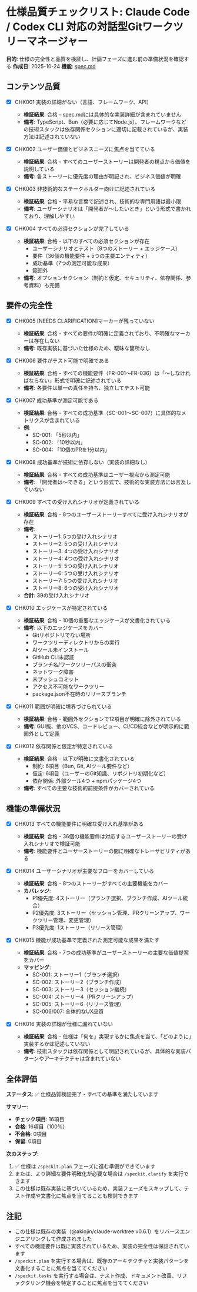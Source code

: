 # 仕様品質チェックリスト: Claude Code / Codex CLI 対応の対話型Gitワークツリーマネージャー

**目的**: 仕様の完全性と品質を検証し、計画フェーズに進む前の準備状況を確認する
**作成日**: 2025-10-24
**機能**: [spec.md](../spec.md)

## コンテンツ品質

- [x] CHK001 実装の詳細がない（言語、フレームワーク、API）
  - **検証結果**: 合格 - spec.mdには具体的な実装詳細が含まれていません
  - **備考**: TypeScript、Bun（必要に応じてNode.js）、フレームワークなどの技術スタックは依存関係セクションに適切に記載されているが、実装方法は記述されていない

- [x] CHK002 ユーザー価値とビジネスニーズに焦点を当てている
  - **検証結果**: 合格 - すべてのユーザーストーリーは開発者の視点から価値を説明している
  - **備考**: 各ストーリーに優先度の理由が明記され、ビジネス価値が明確

- [x] CHK003 非技術的なステークホルダー向けに記述されている
  - **検証結果**: 合格 - 平易な言葉で記述され、技術的な専門用語は最小限
  - **備考**: ユーザーシナリオは「開発者が〜したいとき」という形式で書かれており、理解しやすい

- [x] CHK004 すべての必須セクションが完了している
  - **検証結果**: 合格 - 以下のすべての必須セクションが存在
    - ユーザーシナリオとテスト（8つのストーリー + エッジケース）
    - 要件（36個の機能要件 + 5つの主要エンティティ）
    - 成功基準（7つの測定可能な成果）
    - 範囲外
  - **備考**: オプションセクション（制約と仮定、セキュリティ、依存関係、参考資料）も完備

## 要件の完全性

- [x] CHK005 [NEEDS CLARIFICATION]マーカーが残っていない
  - **検証結果**: 合格 - すべての要件が明確に定義されており、不明確なマーカーは存在しない
  - **備考**: 既存実装に基づいた仕様のため、曖昧な箇所なし

- [x] CHK006 要件がテスト可能で明確である
  - **検証結果**: 合格 - すべての機能要件（FR-001〜FR-036）は「〜しなければならない」形式で明確に記述されている
  - **備考**: 各要件は単一の責任を持ち、独立してテスト可能

- [x] CHK007 成功基準が測定可能である
  - **検証結果**: 合格 - すべての成功基準（SC-001〜SC-007）に具体的なメトリクスが含まれている
  - **例**:
    - SC-001: 「5秒以内」
    - SC-002: 「10秒以内」
    - SC-004: 「10個のPRを1分以内」

- [x] CHK008 成功基準が技術に依存しない（実装の詳細なし）
  - **検証結果**: 合格 - すべての成功基準はユーザー視点から測定可能
  - **備考**: 「開発者は〜できる」という形式で、技術的な実装方法には言及していない

- [x] CHK009 すべての受け入れシナリオが定義されている
  - **検証結果**: 合格 - 8つのユーザーストーリーすべてに受け入れシナリオが存在
  - **備考**:
    - ストーリー1: 5つの受け入れシナリオ
    - ストーリー2: 5つの受け入れシナリオ
    - ストーリー3: 4つの受け入れシナリオ
    - ストーリー4: 4つの受け入れシナリオ
    - ストーリー5: 5つの受け入れシナリオ
    - ストーリー6: 5つの受け入れシナリオ
    - ストーリー7: 5つの受け入れシナリオ
    - ストーリー8: 6つの受け入れシナリオ
  - **合計**: 39の受け入れシナリオ

- [x] CHK010 エッジケースが特定されている
  - **検証結果**: 合格 - 10個の重要なエッジケースが文書化されている
  - **備考**: 以下のエッジケースをカバー
    - Gitリポジトリでない場所
    - ワークツリーディレクトリからの実行
    - AIツール未インストール
    - GitHub CLI未認証
    - ブランチ名/ワークツリーパスの衝突
    - ネットワーク障害
    - 未プッシュコミット
    - アクセス不可能なワークツリー
    - package.json不在時のリリースブランチ

- [x] CHK011 範囲が明確に境界づけられている
  - **検証結果**: 合格 - 範囲外セクションで12項目が明確に除外されている
  - **備考**: GUI版、他のVCS、コードレビュー、CI/CD統合などが明示的に範囲外として定義

- [x] CHK012 依存関係と仮定が特定されている
  - **検証結果**: 合格 - 以下が明確に文書化されている
    - 制約: 6項目（Bun, Git, AIツール要件など）
    - 仮定: 6項目（ユーザーのGit知識、リポジトリ初期化など）
    - 依存関係: 外部ツール4つ + npmパッケージ4つ
  - **備考**: すべての主要な技術的前提条件がカバーされている

## 機能の準備状況

- [x] CHK013 すべての機能要件に明確な受け入れ基準がある
  - **検証結果**: 合格 - 36個の機能要件は対応するユーザーストーリーの受け入れシナリオで検証可能
  - **備考**: 機能要件とユーザーストーリーの間に明確なトレーサビリティがある

- [x] CHK014 ユーザーシナリオが主要なフローをカバーしている
  - **検証結果**: 合格 - 8つのストーリーがすべての主要機能をカバー
  - **カバレッジ**:
    - P1優先度: 4ストーリー（ブランチ選択、ブランチ作成、AIツール統合）
    - P2優先度: 3ストーリー（セッション管理、PRクリーンアップ、ワークツリー管理、変更管理）
    - P3優先度: 1ストーリー（リリース管理）

- [x] CHK015 機能が成功基準で定義された測定可能な成果を満たす
  - **検証結果**: 合格 - 7つの成功基準がユーザーストーリーの主要な価値提案をカバー
  - **マッピング**:
    - SC-001: ストーリー1（ブランチ選択）
    - SC-002: ストーリー2（ブランチ作成）
    - SC-003: ストーリー3（セッション継続）
    - SC-004: ストーリー4（PRクリーンアップ）
    - SC-005: ストーリー6（リリース管理）
    - SC-006/007: 全体的なUX品質

- [x] CHK016 実装の詳細が仕様に漏れていない
  - **検証結果**: 合格 - 仕様は「何を」実現するかに焦点を当て、「どのように」実装するかは記述していない
  - **備考**: 技術スタックは依存関係として明記されているが、具体的な実装パターンやアーキテクチャは含まれていない

## 全体評価

**ステータス**: ✅ 仕様品質検証完了 - すべての基準を満たしています

**サマリー**:
- **チェック項目**: 16項目
- **合格**: 16項目（100%）
- **不合格**: 0項目
- **保留**: 0項目

**次のステップ**:
1. ✅ 仕様は `/speckit.plan` フェーズに進む準備ができています
2. または、より詳細な要件明確化が必要な場合は `/speckit.clarify` を実行できます
3. この仕様は既存実装に基づいているため、実装フェーズをスキップして、テスト作成や文書化に焦点を当てることも検討できます

## 注記

- この仕様は既存の実装（@akiojin/claude-worktree v0.6.1）をリバースエンジニアリングして作成されました
- すべての機能要件は既に実装されているため、実装の完全性は保証されています
- `/speckit.plan` を実行する場合は、既存のアーキテクチャと実装パターンを文書化することに焦点を当ててください
- `/speckit.tasks` を実行する場合は、テスト作成、ドキュメント改善、リファクタリング機会を特定することに焦点を当ててください
